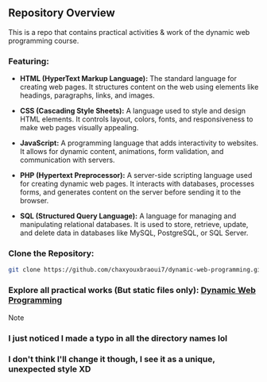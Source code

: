 ## Repository Overview

This is a repo that contains practical activities & work of the dynamic web programming course.

### Featuring:

- **HTML (HyperText Markup Language):** The standard language for creating web pages. It structures content on the web using elements like headings, paragraphs, links, and images.

- **CSS (Cascading Style Sheets):** A language used to style and design HTML elements. It controls layout, colors, fonts, and responsiveness to make web pages visually appealing.

- **JavaScript:** A programming language that adds interactivity to websites. It allows for dynamic content, animations, form validation, and communication with servers.

- **PHP (Hypertext Preprocessor):** A server-side scripting language used for creating dynamic web pages. It interacts with databases, processes forms, and generates content on the server before sending it to the browser.

- **SQL (Structured Query Language):** A language for managing and manipulating relational databases. It is used to store, retrieve, update, and delete data in databases like MySQL, PostgreSQL, or SQL Server.

### Clone the Repository:

```bash
git clone https://github.com/chaxyouxbraoui7/dynamic-web-programming.git
```

### Explore all practical works (But static files only): [**Dynamic Web Programming**](https://chaxyouxbraoui7.github.io/dynamic-web-programming/)

> [!NOTE]
>
> ### **I just noticed I made a typo in all the directory names lol**
> ### **I don't think I'll change it though, I see it as a unique, unexpected style XD**